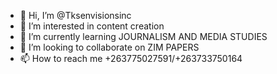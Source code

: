 - 👋 Hi, I’m @Tksenvisionsinc
- 👀 I’m interested in content creation 
- 🌱 I’m currently learning JOURNALISM AND MEDIA STUDIES 
- 💞️ I’m looking to collaborate on ZIM PAPERS 
- 📫 How to reach me +263775027591/+263733750164 

<!---
Tksenvisionsinc/Tksenvisionsinc is a ✨ special ✨ repository because its `README.md` (this file) appears on your GitHub profile.
You can click the Preview link to take a look at your changes.
--->
